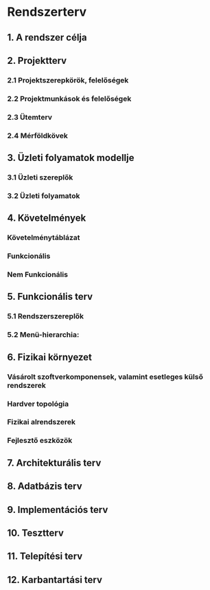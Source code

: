 # Rendszerterv
## 1. A rendszer célja

## 2. Projektterv

### 2.1 Projektszerepkörök, felelőségek

### 2.2 Projektmunkások és felelőségek

### 2.3 Ütemterv

### 2.4 Mérföldkövek

## 3. Üzleti folyamatok modellje

### 3.1 Üzleti szereplők

### 3.2 Üzleti folyamatok

## 4. Követelmények

### Követelménytáblázat

### Funkcionális

### Nem Funkcionális

## 5. Funkcionális terv

### 5.1 Rendszerszereplők

### 5.2 Menü-hierarchia:

## 6. Fizikai környezet

### Vásárolt szoftverkomponensek, valamint esetleges külső rendszerek

### Hardver topológia

### Fizikai alrendszerek

### Fejlesztő eszközök

## 7. Architekturális terv

## 8. Adatbázis terv

## 9. Implementációs terv

## 10. Tesztterv

## 11. Telepítési terv

## 12. Karbantartási terv